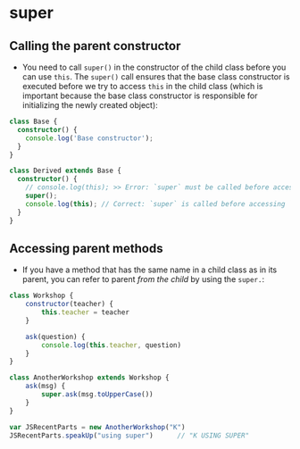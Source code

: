 # super
## Calling the parent constructor
- You need to call `super()` in the constructor of the child class before you can use `this`. The `super()` call ensures that the base class constructor is executed before we try to access `this` in the child class (which is important because the base class constructor is responsible for initializing the newly created object):
```ts
class Base {
  constructor() {
    console.log('Base constructor');
  }
}

class Derived extends Base {
  constructor() {
    // console.log(this); >> Error: `super` must be called before accessing `this` in the constructor of a derived class.
    super();
    console.log(this); // Correct: `super` is called before accessing `this`.
  }
}
```

## Accessing parent methods
- If you have a method that has the same name in a child class as in its parent, you can refer to parent *from the child* by using the `super.`:
```javascript
class Workshop {
    constructor(teacher) {
        this.teacher = teacher
    }

    ask(question) {
        console.log(this.teacher, question)
    }  
}

class AnotherWorkshop extends Workshop {
    ask(msg) {
        super.ask(msg.toUpperCase())
    }
}

var JSRecentParts = new AnotherWorkshop("K")
JSRecentParts.speakUp("using super")      // "K USING SUPER"
```
